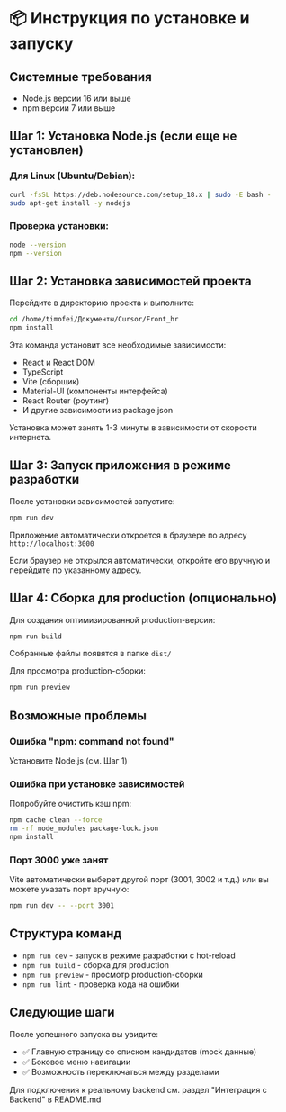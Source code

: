# 📦 Инструкция по установке и запуску

## Системные требования

- Node.js версии 16 или выше
- npm версии 7 или выше

## Шаг 1: Установка Node.js (если еще не установлен)

### Для Linux (Ubuntu/Debian):
```bash
curl -fsSL https://deb.nodesource.com/setup_18.x | sudo -E bash -
sudo apt-get install -y nodejs
```

### Проверка установки:
```bash
node --version
npm --version
```

## Шаг 2: Установка зависимостей проекта

Перейдите в директорию проекта и выполните:

```bash
cd /home/timofei/Документы/Cursor/Front_hr
npm install
```

Эта команда установит все необходимые зависимости:
- React и React DOM
- TypeScript
- Vite (сборщик)
- Material-UI (компоненты интерфейса)
- React Router (роутинг)
- И другие зависимости из package.json

Установка может занять 1-3 минуты в зависимости от скорости интернета.

## Шаг 3: Запуск приложения в режиме разработки

После установки зависимостей запустите:

```bash
npm run dev
```

Приложение автоматически откроется в браузере по адресу `http://localhost:3000`

Если браузер не открылся автоматически, откройте его вручную и перейдите по указанному адресу.

## Шаг 4: Сборка для production (опционально)

Для создания оптимизированной production-версии:

```bash
npm run build
```

Собранные файлы появятся в папке `dist/`

Для просмотра production-сборки:

```bash
npm run preview
```

## Возможные проблемы

### Ошибка "npm: command not found"
Установите Node.js (см. Шаг 1)

### Ошибка при установке зависимостей
Попробуйте очистить кэш npm:
```bash
npm cache clean --force
rm -rf node_modules package-lock.json
npm install
```

### Порт 3000 уже занят
Vite автоматически выберет другой порт (3001, 3002 и т.д.) или вы можете указать порт вручную:
```bash
npm run dev -- --port 3001
```

## Структура команд

- `npm run dev` - запуск в режиме разработки с hot-reload
- `npm run build` - сборка для production
- `npm run preview` - просмотр production-сборки
- `npm run lint` - проверка кода на ошибки

## Следующие шаги

После успешного запуска вы увидите:
- ✅ Главную страницу со списком кандидатов (mock данные)
- ✅ Боковое меню навигации
- ✅ Возможность переключаться между разделами

Для подключения к реальному backend см. раздел "Интеграция с Backend" в README.md

